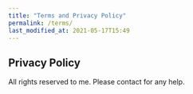 ```yaml
---
title: "Terms and Privacy Policy"
permalink: /terms/
last_modified_at: 2021-05-17T15:49
---
```


## Privacy Policy

All rights reserved to me. Please contact for any help.
